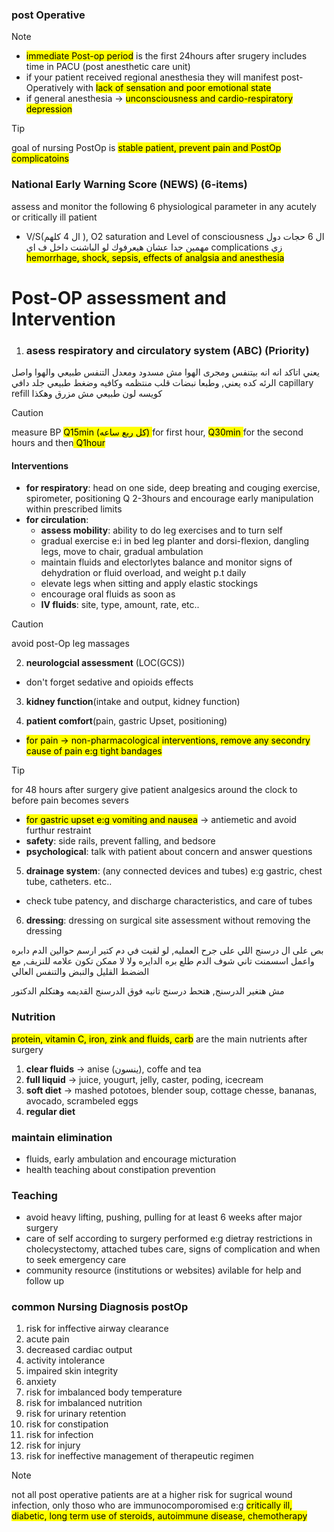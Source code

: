### post Operative

> [!NOTE]
> - <mark> immediate Post-op period</mark> is the first 24hours after srugery includes time in PACU (post anesthetic care unit)
> - if your patient received regional anesthesia they will manifest post-Operatively with <mark>lack of sensation and poor emotional state</mark>
> - if general anesthesia -> <mark> unconsciousness and cardio-respiratory depression</mark>

> [!TIP]
> goal of nursing PostOp is <mark>stable patient, prevent pain and PostOp complicatoins</mark>

### National Early Warning Score (NEWS) (6-items)
assess and monitor the following 6 physiological parameter in any acutely or critically ill patient
- V/S(ال 4 كلهم ), O2 saturation and Level of consciousness
ال 6 حجات دول مهمين جدا عشان هيعرفوك  لو الباشنت داخل ف اي complications زي <mark>hemorrhage, shock, sepsis, effects of analgsia and anesthesia</mark>

# Post-OP assessment and Intervention

1. ### **asess respiratory and circulatory system** (ABC) (Priority)
يعني اتاكد انه انه بيتنفس ومجرى الهوا مش مسدود ومعدل التنفس طبيعي والهوا واصل الرئه كده يعني, وطبعا نبضات قلب منتظمه وكافيه وضغط طبيعي جلد دافي capillary refill كويسه لون طبيعي مش مزرق وهكذا

> [!caution]
> measure BP <mark>Q15min (كل ربع ساعه) </mark> for first hour, <mark> Q30min </mark> for the second hours and then<mark> Q1hour</mark>

#### Interventions
- **for respiratory**: head on one side, deep breating and couging exercise, spirometer, positioning Q 2-3hours and encourage early manipulation within prescribed limits
- **for circulation**:
    - **assess mobility**: ability to do leg exercises and to turn self
    - gradual exercise e:i in bed leg planter and dorsi-flexion, dangling legs, move to chair, gradual ambulation
    - maintain fluids and electorlytes balance and monitor signs of dehydration or fluid overload, and weight p.t daily
    - elevate legs when sitting and apply elastic stockings
    - encourage oral fluids as soon as 
    - **IV fluids**: site, type, amount, rate, etc..

> [!caution]
> avoid post-Op leg massages

2. **neurologcial assessment** (LOC(GCS))
- don't forget sedative and opioids effects

3. **kidney function**(intake and output, kidney function)

4. **patient comfort**(pain, gastric Upset, positioning) 
- <mark>for pain<mark> -> non-pharmacological interventions, remove any secondry cause of pain e:g tight bandages

> [!TIP]
> for 48 hours after surgery give patient analgesics around the clock to before pain becomes severs

- <mark>for gastric upset e:g vomiting and nausea</mark> -> antiemetic and avoid furthur restraint
- **safety**: side rails, prevent falling, and bedsore
- **psychological**: talk with patient about concern and answer questions

5. **drainage system**: (any connected devices and tubes) e:g gastric, chest tube, catheters. etc..
- check tube patency, and discharge characteristics, and care of tubes

6. **dressing**: dressing on surgical site assessment without removing the dressing 

بص على ال درسنج اللي على جرح العمليه, لو لقيت في دم كتير ارسم حوالين الدم دابره واعمل اسسمنت تاني شوف الدم طلع بره الدايره ولا لا ممكن تكون علامه للنزيف, مع الضضط القليل والنبض والتنفس العالي

مش هتغير الدرسنج, هتحط درسنج تانيه فوق الدرسنج القديمه وهتكلم الدكتور


### Nutrition
<mark>protein, vitamin C, iron, zink and fluids, carb</mark> are the main nutrients  after surgery

1. **clear fluids** -> anise (ينسون), coffe and tea
2. **full liquid** -> juice, yougurt, jelly, caster, poding, icecream
3. **soft diet** -> mashed pototoes, blender soup, cottage chesse, bananas, avocado, scrambeled eggs
4. **regular diet**

### maintain elimination
- fluids, early ambulation and encourage micturation
- health teaching about constipation prevention

### Teaching
- avoid heavy lifting, pushing, pulling for at least 6 weeks after major surgery
- care of self according to surgery performed e:g dietray restrictions in cholecystectomy, attached tubes care, signs of complication and when to seek emergency care
- community resource (institutions or websites) avilable for help and follow up

### common Nursing Diagnosis postOp
1. risk for inffective airway clearance
2. acute pain
3. decreased cardiac output
4. activity intolerance
5. impaired skin integrity
6. anxiety
7. risk for imbalanced body temperature
8. risk for imbalanced nutrition
9. risk for urinary retention
10. risk for constipation
11. risk for infection
12. risk for injury
13. risk for ineffective management of therapeutic regimen

> [!NOTE]
> not all post operative patients are at a higher risk for sugrical wound infection, only thoso who are immunocomporomised e:g <mark>critically ill, diabetic, long term use of steroids, autoimmune disease, chemotherapy</mark>
